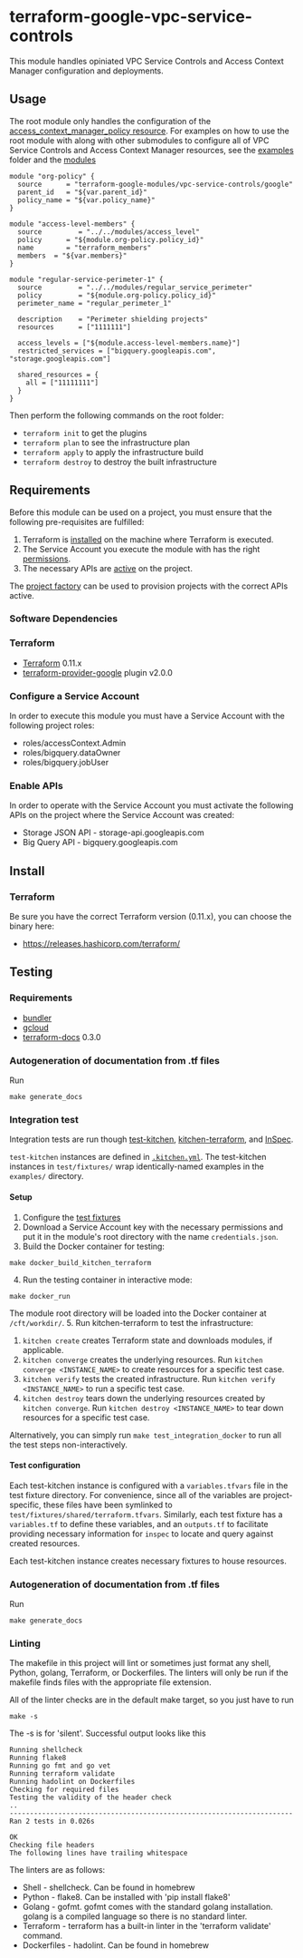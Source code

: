 # terraform-google-vpc-service-controls

This module handles opiniated VPC Service Controls and Access Context Manager configuration and deployments.

## Usage
The root module only handles the configuration of the [access_context_manager_policy resource](https://www.terraform.io/docs/providers/google/r/access_context_manager_access_policy.html). For examples on how to use the root module with along with other submodules to configure all of VPC Service Controls and Access Context Manager resources, see the [examples](./examples/) folder and the [modules](./modules/)

```hcl
module "org-policy" {
  source      = "terraform-google-modules/vpc-service-controls/google"
  parent_id   = "${var.parent_id}"
  policy_name = "${var.policy_name}"
}

module "access-level-members" {
  source         = "../../modules/access_level"
  policy      = "${module.org-policy.policy_id}"
  name        = "terraform_members"
  members  = "${var.members}"
}

module "regular-service-perimeter-1" {
  source         = "../../modules/regular_service_perimeter"
  policy         = "${module.org-policy.policy_id}"
  perimeter_name = "regular_perimeter_1"

  description    = "Perimeter shielding projects"
  resources      = ["1111111"]

  access_levels = ["${module.access-level-members.name}"]
  restricted_services = ["bigquery.googleapis.com", "storage.googleapis.com"]

  shared_resources = {
    all = ["11111111"]
  }
}
```

Then perform the following commands on the root folder:

- `terraform init` to get the plugins
- `terraform plan` to see the infrastructure plan
- `terraform apply` to apply the infrastructure build
- `terraform destroy` to destroy the built infrastructure


[^]: (autogen_docs_start)

[^]: (autogen_docs_end)

## Requirements

Before this module can be used on a project, you must ensure that the following pre-requisites are fulfilled:

1. Terraform is [installed](#software-dependencies) on the machine where Terraform is executed.
2. The Service Account you execute the module with has the right [permissions](#configure-a-service-account).
3. The necessary APIs are [active](#enable-apis) on the project.

The [project factory](https://github.com/terraform-google-modules/terraform-google-project-factory) can be used to provision projects with the correct APIs active.

### Software Dependencies
### Terraform
- [Terraform](https://www.terraform.io/downloads.html) 0.11.x
- [terraform-provider-google](https://github.com/terraform-providers/terraform-provider-google) plugin v2.0.0

### Configure a Service Account
In order to execute this module you must have a Service Account with the
following project roles:
- roles/accessContext.Admin
- roles/bigquery.dataOwner
- roles/bigquery.jobUser

### Enable APIs
In order to operate with the Service Account you must activate the following APIs on the project where the Service Account was created:

- Storage JSON API - storage-api.googleapis.com
- Big Query API - bigquery.googleapis.com

## Install

### Terraform
Be sure you have the correct Terraform version (0.11.x), you can choose the binary here:
- https://releases.hashicorp.com/terraform/


## Testing

### Requirements
- [bundler](https://github.com/bundler/bundler)
- [gcloud](https://cloud.google.com/sdk/install)
- [terraform-docs](https://github.com/segmentio/terraform-docs/releases) 0.3.0

### Autogeneration of documentation from .tf files
Run
```
make generate_docs
```

### Integration test

Integration tests are run though [test-kitchen](https://github.com/test-kitchen/test-kitchen), [kitchen-terraform](https://github.com/newcontext-oss/kitchen-terraform), and [InSpec](https://github.com/inspec/inspec).

`test-kitchen` instances are defined in [`.kitchen.yml`](./.kitchen.yml). The test-kitchen instances in `test/fixtures/` wrap identically-named examples in the `examples/` directory.

#### Setup

1. Configure the [test fixtures](#test-configuration)
2. Download a Service Account key with the necessary permissions and put it in the module's root directory with the name `credentials.json`.
3. Build the Docker container for testing:

  ```
  make docker_build_kitchen_terraform
  ```
4. Run the testing container in interactive mode:

  ```
  make docker_run
  ```

  The module root directory will be loaded into the Docker container at `/cft/workdir/`.
5. Run kitchen-terraform to test the infrastructure:

  1. `kitchen create` creates Terraform state and downloads modules, if applicable.
  2. `kitchen converge` creates the underlying resources. Run `kitchen converge <INSTANCE_NAME>` to create resources for a specific test case.
  3. `kitchen verify` tests the created infrastructure. Run `kitchen verify <INSTANCE_NAME>` to run a specific test case.
  4. `kitchen destroy` tears down the underlying resources created by `kitchen converge`. Run `kitchen destroy <INSTANCE_NAME>` to tear down resources for a specific test case.

Alternatively, you can simply run `make test_integration_docker` to run all the test steps non-interactively.

#### Test configuration

Each test-kitchen instance is configured with a `variables.tfvars` file in the test fixture directory. For convenience, since all of the variables are project-specific, these files have been symlinked to `test/fixtures/shared/terraform.tfvars`.
Similarly, each test fixture has a `variables.tf` to define these variables, and an `outputs.tf` to facilitate providing necessary information for `inspec` to locate and query against created resources.

Each test-kitchen instance creates necessary fixtures to house resources.

### Autogeneration of documentation from .tf files
Run
```
make generate_docs
```

### Linting
The makefile in this project will lint or sometimes just format any shell,
Python, golang, Terraform, or Dockerfiles. The linters will only be run if
the makefile finds files with the appropriate file extension.

All of the linter checks are in the default make target, so you just have to
run

```
make -s
```

The -s is for 'silent'. Successful output looks like this

```
Running shellcheck
Running flake8
Running go fmt and go vet
Running terraform validate
Running hadolint on Dockerfiles
Checking for required files
Testing the validity of the header check
..
----------------------------------------------------------------------
Ran 2 tests in 0.026s

OK
Checking file headers
The following lines have trailing whitespace
```

The linters
are as follows:
* Shell - shellcheck. Can be found in homebrew
* Python - flake8. Can be installed with 'pip install flake8'
* Golang - gofmt. gofmt comes with the standard golang installation. golang
is a compiled language so there is no standard linter.
* Terraform - terraform has a built-in linter in the 'terraform validate'
command.
* Dockerfiles - hadolint. Can be found in homebrew

